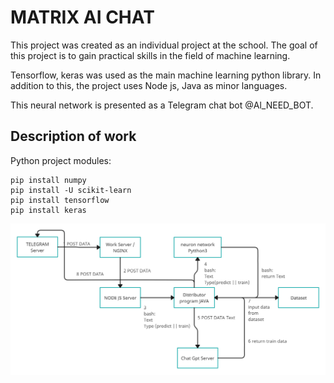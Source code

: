 # MATRIX AI CHAT #
This project was created as an individual project at the school.
The goal of this project is to gain practical skills in the field of machine learning.

Tensorflow, keras was used as the main machine learning python library. In addition to this, the project uses Node js, Java as minor languages.

This neural network is presented as a Telegram chat bot @Al_NEED_BOT.

## Description of work ##

Python project modules:

```
pip install numpy
pip install -U scikit-learn
pip install tensorflow
pip install keras
```
![TEXT](scheme.png)


